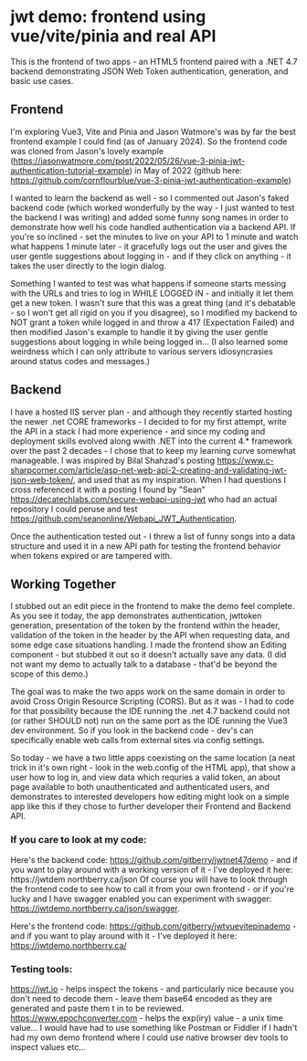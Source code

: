 # jwt demo: frontend using vue/vite/pinia and real API #

This is the frontend of two apps - an HTML5 frontend paired with a .NET 4.7 backend demonstrating JSON Web Token authentication, generation, and basic use cases.

## Frontend ##

I'm exploring Vue3, Vite and Pinia and Jason Watmore's was by far the best frontend example I could find (as of January 2024). So the frontend code was cloned from Jason's lovely example (https://jasonwatmore.com/post/2022/05/26/vue-3-pinia-jwt-authentication-tutorial-example) in May of 2022 (github here: https://github.com/cornflourblue/vue-3-pinia-jwt-authentication-example)

I wanted to learn the backend as well - so I commented out Jason's faked backend code (which worked wonderfully by the way - I just wanted to test the backend I was writing) and added some funny song names in order to demonstrate how well his code handled authentication via a backend API. If you're so inclined - set the minutes to live on your API to 1 minute and watch what happens 1 minute later - it gracefully logs out the user and gives the user gentle suggestions about logging in - and if they click on anything - it takes the user directly to the login dialog.

Something I wanted to test was what happens if someone starts messing with the URLs and tries to log in WHILE LOGGED IN - and initially it let them get a new token. I wasn't sure that this was a great thing (and it's debatable - so I won't get all rigid on you if you disagree), so I modified my backend to NOT grant a token while logged in and throw a 417 (Expectation Failed) and then modified Jason's example to handle it by giving the user gentle suggestions about logging in while being logged in... (I also learned some weirdness which I can only attribute to various servers idiosyncrasies around status codes and messages.)

## Backend ##

I have a hosted IIS server plan - and although they recently started hosting the newer .net CORE frameworks - I decided to for my first attempt, write the API in a stack I had more experience - and since my coding and deployment skills evolved along wwith .NET into the current 4.* framework over the past 2 decades - I chose that to keep my learning curve somewhat manageable. I was inspired by Bilal Shahzad's posting https://www.c-sharpcorner.com/article/asp-net-web-api-2-creating-and-validating-jwt-json-web-token/, and used that as my inspiration. When I had questions I cross referenced it with a posting I found by "Sean" https://decatechlabs.com/secure-webapi-using-jwt who had an actual repository I could peruse and test https://github.com/seanonline/Webapi_JWT_Authentication.

Once the authentication tested out - I threw a list of funny songs into a data structure and used it in a new API path for testing the frontend behavior when tokens expired or are tampered with.

## Working Together ##

I stubbed out an edit piece in the frontend to make the demo feel complete. As you see it today, the app demonstrates authentication, jwttoken generation, presentation of the token by the frontend within the header, validation of the token in the header by the API when requesting data, and some edge case situations handling. I made the frontend show an Editing component - but stubbed it out so it doesn't actually save any data. (I did not want my demo to actually talk to a database - that'd be beyond the scope of this demo.)

The goal was to make the two apps work on the same domain in order to avoid Cross Origin Resource Scripting (CORS). But as it was - I had to code for that possibility because the IDE running the .net 4.7 backend could not (or rather SHOULD not) run on the same port as the IDE running the Vue3 dev environment. So if you look in the backend code - dev's can specifically enable web calls from external sites via config settings.

So today - we have a two little apps coexisting on the same location (a neat trick in it's own right - look in the web.config of the HTML app), that show a user how to log in, and view data which requries a valid token, an about page available to both unauthenticated and authenticated users, and demonstrates to interested developers how editing might look on a simple app like this if they chose to further developer their Frontend and Backend API.

### If you care to look at my code: ###

Here's the backend code: https://github.com/gitberry/jwtnet47demo - and if you want to play around with a working version of it - I've deployed it here: https://jwtdem
northberry.ca/json Of course you will have to look through the frontend code to see how to call it from your own frontend - or if you're lucky and I have swagger enabled 
you can experiment with swagger: https://jwtdemo.northberry.ca/json/swagger.

Here's the frontend code: https://github.com/gitberry/jwtvuevitepinademo - and if you want to play around with it - I've deployed it here: https://jwtdemo.northberry.ca/ 

### Testing tools: ###

https://jwt.io - helps inspect the tokens - and particularly nice because you don't need to decode them - leave them base64 encoded as they are generated and paste them t in to be reviewed.
https://www.epochconverter.com - helps the exp(iry) value - a unix time value...
I would have had to use something like Postman or Fiddler if I hadn't had my own demo frontend where I could use native browser dev tools to inspect values etc... 
